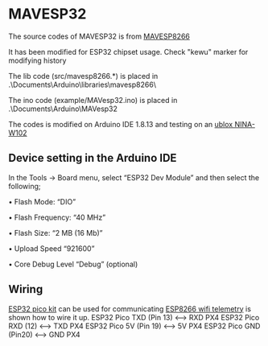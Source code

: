 # MAVESP32
The source codes of MAVESP32 is from [MAVESP8266](https://github.com/tridge/mavesp8266)

It has been modified for ESP32 chipset usage. Check "kewu" marker for modifying history

The lib code (src/mavesp8266.*) is placed in .\Documents\Arduino\libraries\mavesp8266\

The ino code (example/MAVesp32.ino) is placed in .\Documents\Arduino\MAVesp32

The codes is modified on Arduino IDE 1.8.13 and testing on an [ublox NINA-W102](https://www.u-blox.com/en/product/nina-w10-series-open-cpu)

## Device setting in the Arduino IDE
In the Tools -> Board menu, select “ESP32 Dev Module” and then select the following; 

•   Flash Mode: “DIO” 

•   Flash Frequency: “40 MHz”

•   Flash Size: “2 MB (16 Mb)” 

•   Upload Speed “921600” 

•   Core Debug Level “Debug” (optional) 

## Wiring
[ESP32 pico kit](https://docs.espressif.com/projects/esp-idf/en/latest/esp32/hw-reference/esp32/get-started-pico-kit.html) can be used for communicating
[ESP8266 wifi telemetry](https://ardupilot.org/copter/docs/common-esp8266-telemetry.html) is shown how to wire it up.
ESP32 Pico TXD (Pin 13) <--> RXD PX4
ESP32 Pico RXD (12) <--> TXD PX4
ESP32 Pico 5V (Pin 19) <--> 5V PX4
ESP32 Pico GND (Pin20) <--> GND PX4
